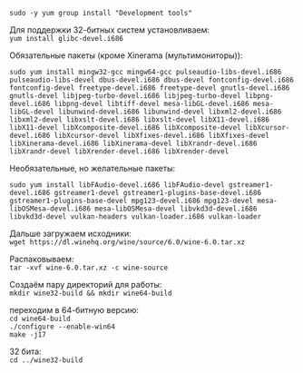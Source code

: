 `sudo -y yum group install "Development tools"`

Для поддержки 32-битных систем установливаем:  
`yum install glibc-devel.i686`

Обязательные пакеты (кроме Xinerama (мультимониторы)):  

    sudo yum install mingw32-gcc mingw64-gcc pulseaudio-libs-devel.i686 pulseaudio-libs-devel dbus-devel.i686 dbus-devel fontconfig-devel.i686 fontconfig-devel freetype-devel.i686 freetype-devel gnutls-devel.i686 gnutls-devel libjpeg-turbo-devel.i686 libjpeg-turbo-devel libpng-devel.i686 libpng-devel libtiff-devel mesa-libGL-devel.i686 mesa-libGL-devel libunwind-devel.i686 libunwind-devel libxml2-devel.i686 libxml2-devel libxslt-devel.i686 libxslt-devel libX11-devel.i686 libX11-devel libXcomposite-devel.i686 libXcomposite-devel libXcursor-devel.i686 libXcursor-devel libXfixes-devel.i686 libXfixes-devel libXinerama-devel.i686 libXinerama-devel libXrandr-devel.i686 libXrandr-devel libXrender-devel.i686 libXrender-devel

Необязательные, но желательные пакеты:  

    sudo yum install libFAudio-devel.i686 libFAudio-devel gstreamer1-devel.i686 gstreamer1-devel gstreamer1-plugins-base-devel.i686 gstreamer1-plugins-base-devel mpg123-devel.i686 mpg123-devel mesa-libOSMesa-devel.i686 mesa-libOSMesa-devel libvkd3d-devel.i686 libvkd3d-devel vulkan-headers vulkan-loader.i686 vulkan-loader

Дальше загружаем исходники:  
`wget https://dl.winehq.org/wine/source/6.0/wine-6.0.tar.xz`

Распаковываем:  
`tar -xvf wine-6.0.tar.xz -c wine-source`

Создаём пару директорий для работы:  
`mkdir wine32-build && mkdir wine64-build`  

переходим в 64-битную версию:  
`cd wine64-build`  
`./configure --enable-win64`  
`make -j17`

32 бита:  
`cd ../wine32-build`  
